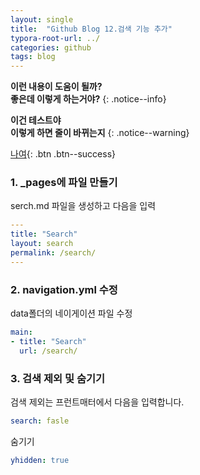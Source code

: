 ```yaml
---
layout: single
title:  "Github Blog 12.검색 기능 추가"
typora-root-url: ../
categories: github
tags: blog
---
```



**이런 내용이 도움이 될까?  
좋은데 이렇게 하는거야?**
{: .notice--info}

**이건 테스트야 <br>
이렇게 하면 줄이 바뀌는지**
{: .notice--warning}


[나여](../_posts/2025-01-21-02.md){: .btn .btn--success}

### 1. _pages에 파일 만들기

serch.md 파일을 생성하고 다음을 입력

```yaml
---
title: "Search"
layout: search
permalink: /search/
---
```



### 2. navigation.yml 수정

data폴더의 네이게이션 파일 수정

```yaml
main:
- title: "Search"
  url: /search/
```



### 3. 검색 제외 및 숨기기

검색 제외는 프런트매터에서 다음을 입력합니다. 

```yaml
search: fasle
```

 숨기기

```yaml
yhidden: true
```

